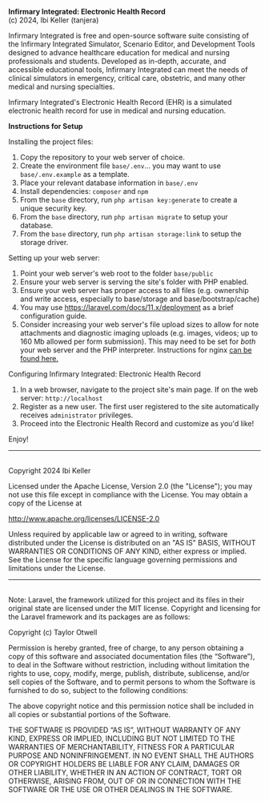 **Infirmary Integrated: Electronic Health Record**
<br>
(c) 2024, Ibi Keller (tanjera)

Infirmary Integrated is free and open-source software suite consisting of the Infirmary Integrated Simulator, Scenario Editor, and Development Tools designed to advance healthcare education for medical and nursing professionals and students. Developed as in-depth, accurate, and accessible educational tools, Infirmary Integrated can meet the needs of clinical simulators in emergency, critical care, obstetric, and many other medical and nursing specialties.

Infirmary Integrated's Electronic Health Record (EHR) is a simulated electronic health record for use in medical and nursing education.

**Instructions for Setup**

Installing the project files:
1. Copy the repository to your web server of choice.
2. Create the environment file `base/.env`... you may want to use `base/.env.example` as a template.
3. Place your relevant database information in `base/.env`
4. Install dependencies: `composer` and `npm`
5. From the `base` directory, run `php artisan key:generate` to create a unique security key.
6. From the `base` directory, run `php artisan migrate` to setup your database.
7. From the `base` directory, run `php artisan storage:link` to setup the storage driver.

Setting up your web server:
1. Point your web server's web root to the folder `base/public`
2. Ensure your web server is serving the site's folder with PHP enabled.
3. Ensure your web server has proper access to all files (e.g. ownership and write access, especially to base/storage and base/bootstrap/cache)
4. You may use https://laravel.com/docs/11.x/deployment as a brief configuration guide.
5. Consider increasing your web server's file upload sizes to allow for note attachments and diagnostic imaging uploads (e.g. images, videos; up to 160 Mb allowed per form submission). This may need to be set for *both* your web server and the PHP interpreter. Instructions for nginx [can be found here.](https://www.cyberciti.biz/faq/linux-unix-bsd-nginx-413-request-entity-too-large/)

Configuring Infirmary Integrated: Electronic Health Record
1. In a web browser, navigate to the project site's main page. If on the web server: `http://localhost`
2. Register as a new user. The first user registered to the site automatically receives `administrator` privileges.
3. Proceed into the Electronic Health Record and customize as you'd like!

Enjoy!
<br>
***
<br>
Copyright 2024 Ibi Keller

Licensed under the Apache License, Version 2.0 (the "License");
you may not use this file except in compliance with the License.
You may obtain a copy of the License at

  http://www.apache.org/licenses/LICENSE-2.0

Unless required by applicable law or agreed to in writing, software
distributed under the License is distributed on an "AS IS" BASIS,
WITHOUT WARRANTIES OR CONDITIONS OF ANY KIND, either express or implied.
See the License for the specific language governing permissions and
limitations under the License.
<br>
***
<br>
Note: Laravel, the framework utilized for this project and its files in their original state are licensed under the MIT license. Copyright and licensing for the Laravel framework and its packages are as follows:

Copyright (c) Taylor Otwell

Permission is hereby granted, free of charge, to any person obtaining a copy of this software and associated documentation files (the “Software”), to deal in the Software without restriction, including without limitation the rights to use, copy, modify, merge, publish, distribute, sublicense, and/or sell copies of the Software, and to permit persons to whom the Software is furnished to do so, subject to the following conditions:

The above copyright notice and this permission notice shall be included in all copies or substantial portions of the Software.

THE SOFTWARE IS PROVIDED “AS IS”, WITHOUT WARRANTY OF ANY KIND, EXPRESS OR IMPLIED, INCLUDING BUT NOT LIMITED TO THE WARRANTIES OF MERCHANTABILITY, FITNESS FOR A PARTICULAR PURPOSE AND NONINFRINGEMENT. IN NO EVENT SHALL THE AUTHORS OR COPYRIGHT HOLDERS BE LIABLE FOR ANY CLAIM, DAMAGES OR OTHER LIABILITY, WHETHER IN AN ACTION OF CONTRACT, TORT OR OTHERWISE, ARISING FROM, OUT OF OR IN CONNECTION WITH THE SOFTWARE OR THE USE OR OTHER DEALINGS IN THE SOFTWARE.
